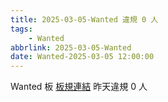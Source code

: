 ```yaml
---
title: 2025-03-05-Wanted 違規 0 人
tags:
    - Wanted
abbrlink: 2025-03-05-Wanted
date: Wanted-2025-03-05 12:00:00
---
```

Wanted 板 [板規連結](https://www.ptt.cc/bbs/Wanted/M.1608829773.A.D3B.html)
昨天違規 0 人
